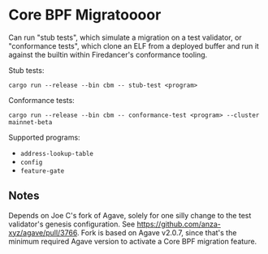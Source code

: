 # Core BPF Migratoooor

Can run "stub tests", which simulate a migration on a test validator, or
"conformance tests", which clone an ELF from a deployed buffer and run it
against the builtin within Firedancer's conformance tooling.

Stub tests:

```
cargo run --release --bin cbm -- stub-test <program>
```

Conformance tests:

```
cargo run --release --bin cbm -- conformance-test <program> --cluster mainnet-beta
```

Supported programs:

- `address-lookup-table`
- `config`
- `feature-gate`

## Notes

Depends on Joe C's fork of Agave, solely for one silly change to the test
validator's genesis configuration. See
https://github.com/anza-xyz/agave/pull/3766.
Fork is based on Agave v2.0.7, since that's the minimum required Agave version
to activate a Core BPF migration feature.
